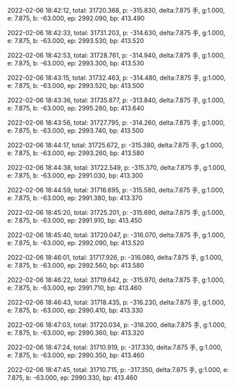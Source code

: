 2022-02-06 18:42:12, total: 31720.368, p: -315.830, delta:7.875 手, g:1.000, e: 7.875, b: -63.000, ep: 2992.090, bp: 413.490

2022-02-06 18:42:33, total: 31731.203, p: -314.630, delta:7.875 手, g:1.000, e: 7.875, b: -63.000, ep: 2993.530, bp: 413.520

2022-02-06 18:42:53, total: 31728.761, p: -314.940, delta:7.875 手, g:1.000, e: 7.875, b: -63.000, ep: 2993.300, bp: 413.530

2022-02-06 18:43:15, total: 31732.463, p: -314.480, delta:7.875 手, g:1.000, e: 7.875, b: -63.000, ep: 2993.520, bp: 413.500

2022-02-06 18:43:36, total: 31735.877, p: -313.840, delta:7.875 手, g:1.000, e: 7.875, b: -63.000, ep: 2995.280, bp: 413.640

2022-02-06 18:43:56, total: 31727.795, p: -314.260, delta:7.875 手, g:1.000, e: 7.875, b: -63.000, ep: 2993.740, bp: 413.500

2022-02-06 18:44:17, total: 31725.672, p: -315.380, delta:7.875 手, g:1.000, e: 7.875, b: -63.000, ep: 2993.260, bp: 413.580

2022-02-06 18:44:38, total: 31722.549, p: -315.370, delta:7.875 手, g:1.000, e: 7.875, b: -63.000, ep: 2991.030, bp: 413.300

2022-02-06 18:44:59, total: 31716.695, p: -315.580, delta:7.875 手, g:1.000, e: 7.875, b: -63.000, ep: 2991.380, bp: 413.370

2022-02-06 18:45:20, total: 31725.201, p: -315.690, delta:7.875 手, g:1.000, e: 7.875, b: -63.000, ep: 2991.910, bp: 413.450

2022-02-06 18:45:40, total: 31720.047, p: -316.070, delta:7.875 手, g:1.000, e: 7.875, b: -63.000, ep: 2992.090, bp: 413.520

2022-02-06 18:46:01, total: 31717.926, p: -316.080, delta:7.875 手, g:1.000, e: 7.875, b: -63.000, ep: 2992.560, bp: 413.580

2022-02-06 18:46:22, total: 31719.642, p: -315.970, delta:7.875 手, g:1.000, e: 7.875, b: -63.000, ep: 2991.710, bp: 413.460

2022-02-06 18:46:43, total: 31718.435, p: -316.230, delta:7.875 手, g:1.000, e: 7.875, b: -63.000, ep: 2990.410, bp: 413.330

2022-02-06 18:47:03, total: 31720.034, p: -316.200, delta:7.875 手, g:1.000, e: 7.875, b: -63.000, ep: 2990.360, bp: 413.320

2022-02-06 18:47:24, total: 31710.919, p: -317.330, delta:7.875 手, g:1.000, e: 7.875, b: -63.000, ep: 2990.350, bp: 413.460

2022-02-06 18:47:45, total: 31710.715, p: -317.350, delta:7.875 手, g:1.000, e: 7.875, b: -63.000, ep: 2990.330, bp: 413.460